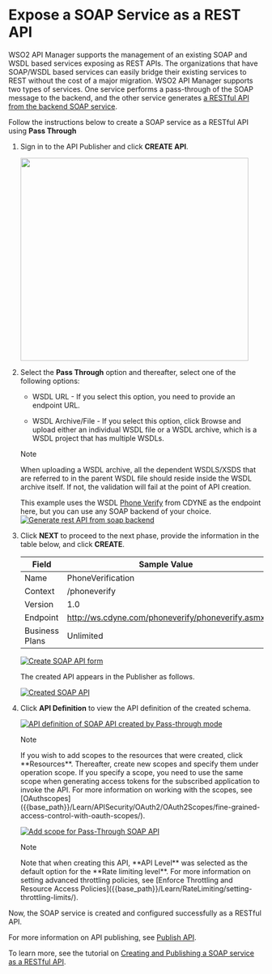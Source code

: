# Expose a SOAP Service as a REST API

WSO2 API Manager supports the management of an existing SOAP and WSDL based services exposing as REST APIs.
The organizations that have SOAP/WSDL based services can easily bridge their existing services to REST without the cost of a major migration. WSO2 API Manager supports two types of services. One service performs a pass-through of the SOAP message to the backend, and the other service generates [a RESTful API from the backend SOAP service]({{base_path}}/Learn/DesignAPI/CreateAPI/generate-rest-api-from-soap-backend/).

Follow the instructions below to create a SOAP service as a RESTful API using **Pass Through**

1.  Sign in to the API Publisher and click **CREATE API**.
      <html>
     <img src="{{base_path}}/assets/img/Learn/create-soap-API.jpg" height="400" width="450">
     </html>

2.  Select the **Pass Through** option and thereafter, select one of the following options:

     * WSDL URL - If you select this option, you need to provide an endpoint URL.

     * WSDL Archive/File - If you select this option, click Browse and upload either an individual WSDL file or a WSDL archive, which is a WSDL project that has multiple WSDLs.

     <html><div class="admonition note">
     <p class="admonition-title">Note</p>
     <p>When uploading a WSDL archive, all the dependent WSDLS/XSDS that are referred to in the parent WSDL file should reside inside the WSDL archive itself. If not, the validation will fail at the point of API creation.</p>
     </div>
     </html>

     This example uses the WSDL [Phone Verify](http://ws.cdyne.com/phoneverify/phoneverify.asmx?wsdl) from CDYNE as the endpoint here, but you can use any SOAP backend of your choice.
        [![Generate rest API from soap backend]({{base_path}}/assets/img/Learn/generate-rest-api-from-soap-backend.jpg)]({{base_path}}/assets/img/Learn/generate-rest-api-from-soap-backend.jpg)

3.  Click **NEXT** to proceed to the next phase, provide the information in the table below, and click **CREATE**.

    | Field   | Sample Value       |
    |---------|--------------------|
    | Name    | PhoneVerification  |
    | Context | /phoneverify       |
    | Version | 1.0                |
    | Endpoint| http://ws.cdyne.com/phoneverify/phoneverify.asmx|
    | Business Plans| Unlimited|

    [![Create SOAP API form]({{base_path}}/assets/img/Learn/create-soap-api-form.jpg)]({{base_path}}/assets/img/Learn/create-soap-api-form.jpg)
    
     The created API appears in the Publisher as follows.

     [![Created SOAP API]({{base_path}}/assets/img/Learn/created-soap-api.jpg)]({{base_path}}/assets/img/Learn/created-soap-api.jpg)
     
4. Click **API Definition** to view the API definition of the created schema.

    [![API definition of SOAP API created by Pass-through mode]({{base_path}}/assets/img/Learn/api-definition-of-soap-api-created-by-passthrough-mode.jpg)]({{base_path}}/assets/img/Learn/api-definition-of-soap-api-created-by-passthrough-mode.jpg)
  
     <html><div class="admonition note"><p class="admonition-title">Note</p>
     <p>
     If you wish to add scopes to the resources that were created, click  **Resources**. Thereafter, create new scopes and specify them under operation scope. If you specify a scope, you need to use the same scope when generating access tokens for the subscribed application to invoke the API. For more information on working with the scopes, see [OAuthscopes]({{base_path}}/Learn/APISecurity/OAuth2/OAuth2Scopes/fine-grained-access-control-with-oauth-scopes/).
     </p>
     </div></html>   

     [![Add scope for Pass-Through SOAP API]({{base_path}}/assets/img/Learn/add-scope-for-passthrough-soap-api.jpg)]({{base_path}}/assets/img/Learn/add-scope-for-passthrough-soap-api.jpg)

     <html><div class="admonition note">
     <p class="admonition-title">Note</p>
     <p> Note that when creating this API, **API Level** was selected as the default option for the **Rate limiting level**. For more information on setting advanced throttling policies,
     see [Enforce Throttling and Resource Access Policies]({{base_path}}/Learn/RateLimiting/setting-throttling-limits/).</p>
     </div>
     </html>

Now, the SOAP service is created and configured successfully as a RESTful API. 

For more information on API publishing, see [Publish API]({{base_path}}/Learn/DesignAPI/PublishAPI/publish-an-api/).

To learn more, see the tutorial on [Creating and Publishing a SOAP service as a RESTful API]({{base_path}}/Learn/Tutorials/expose-a-soap-service-as-a-rest-api/).